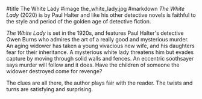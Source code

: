 #title The White Lady
#image	the_white_lady.jpg
#markdown
*The White Lady* (2020) is by Paul Halter
and like his other detective novels is faithful to
the style and period of the golden age of detective fiction.

*The White Lady* is set in the 1920s, and features Paul
Halter's detective Owen Burns who admires the art of
a really good and mysterious murder. An aging widower
has taken a young vivacious new wife, and his daughters fear
for their inheritance. A mysterious white lady threatens him
but evades capture by moving through solid walls and fences. An
eccentric soothsayer says murder will follow and it does.
Have the children of someone the widower destroyed come
for revenge?

The clues are all there, the author plays fair with
the reader. The twists and turns are satisfying and
surprising.
